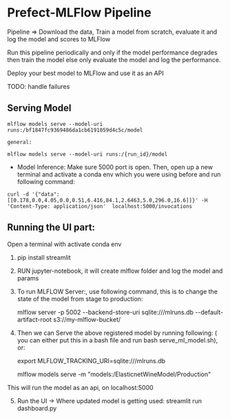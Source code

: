 # Prefect-MLFlow Pipeline

Pipeline => Download the data, Train a model from scratch, evaluate it and log the model and scores to MLFlow

Run this pipeline periodically and only if the model performance degrades then train the model else only evaluate the model and log the  performance.


Deploy your best model to MLFlow and use it as an API

TODO: handle failures

## Serving Model

```
mlflow models serve --model-uri runs:/bf1847fc9369486da1cb6191059d4c5c/model

general:

mlflow models serve --model-uri runs:/{run_id}/model
```

- Model Inference: Make sure 5000 port is open. Then, open up a new terminal and activate a conda env which you were using before and run following command:

```
curl -d '{"data":[[0.178,0.0,4.05,0.0,0.51,6.416,84.1,2.6463,5.0,296.0,16.6]]}' -H 'Content-Type: application/json'  localhost:5000/invocations
```


## Running the UI part:

Open a terminal with activate conda env

1. pip install streamlit

2. RUN  jupyter-notebook, it will create mlflow folder and log the model and params

3. To run MLFLOW Server:,  use following command, this is to change the state of the model from stage to production:

	mlflow server -p 5002 --backend-store-uri sqlite:///mlruns.db  --default-artifact-root s3://my-mlflow-bucket/

4. Then we can Serve the above registered model by running following: ( you can either put this in a bash file and run bash serve_ml_model.sh), or:

	 export MLFLOW_TRACKING_URI=sqlite:///mlruns.db

	 mlflow models serve -m "models:/ElasticnetWineModel/Production"

  This will run the model as an api, on localhost:5000

5. Run the UI -> Where updated model is getting used:
	streamlit run dashboard.py 

